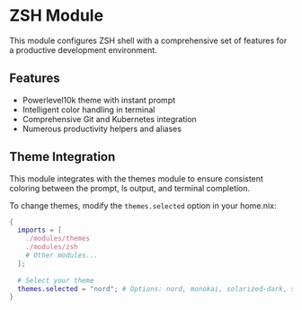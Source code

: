 # ZSH Module

This module configures ZSH shell with a comprehensive set of features for a productive development environment.

## Features

- Powerlevel10k theme with instant prompt
- Intelligent color handling in terminal
- Comprehensive Git and Kubernetes integration
- Numerous productivity helpers and aliases

## Theme Integration

This module integrates with the themes module to ensure consistent coloring between the prompt, ls output, and terminal completion.

To change themes, modify the `themes.selected` option in your home.nix:

```nix
{
  imports = [
    ./modules/themes
    ./modules/zsh
    # Other modules...
  ];
  
  # Select your theme
  themes.selected = "nord"; # Options: nord, monokai, solarized-dark, solarized-light
}
```
